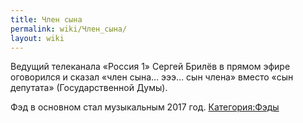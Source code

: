```yaml
---
title: Член сына
permalink: wiki/Член_сына/
layout: wiki
---
```


Ведущий телеканала «Россия 1» Сергей Брилёв в прямом эфире оговорился и
сказал «член сына… эээ… сын члена» вместо «сын депутата»
(Государственной Думы).

Фэд в основном стал музыкальным 2017 год.
[Категория:Фэды](Категория:Фэды "wikilink")
